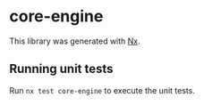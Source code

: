 # core-engine

This library was generated with [Nx](https://nx.dev).

## Running unit tests

Run `nx test core-engine` to execute the unit tests.
